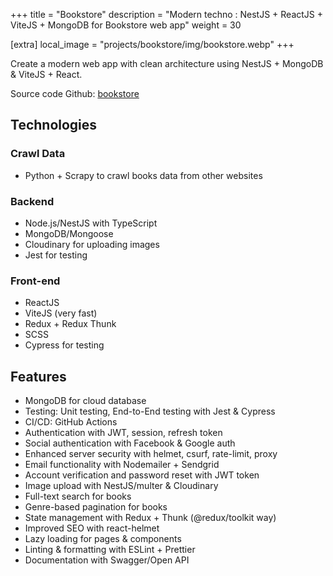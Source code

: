 +++
title = "Bookstore"
description = "Modern techno : NestJS + ReactJS + ViteJS + MongoDB for Bookstore web app"
weight = 30

[extra]
local_image = "projects/bookstore/img/bookstore.webp"
+++

Create a modern web app with clean architecture using NestJS + MongoDB & ViteJS + React.

Source code Github: [bookstore](https://github.com/tduyng/bookstore)


## Technologies

### Crawl Data
- Python + Scrapy to crawl books data from other websites

### Backend
- Node.js/NestJS with TypeScript
- MongoDB/Mongoose
- Cloudinary for uploading images
- Jest for testing

### Front-end
- ReactJS
- ViteJS (very fast)
- Redux + Redux Thunk
- SCSS
- Cypress for testing

## Features
- MongoDB for cloud database
- Testing: Unit testing, End-to-End testing with Jest & Cypress
- CI/CD: GitHub Actions
- Authentication with JWT, session, refresh token
- Social authentication with Facebook & Google auth
- Enhanced server security with helmet, csurf, rate-limit, proxy
- Email functionality with Nodemailer + Sendgrid
- Account verification and password reset with JWT token
- Image upload with NestJS/multer & Cloudinary
- Full-text search for books
- Genre-based pagination for books
- State management with Redux + Thunk (@redux/toolkit way)
- Improved SEO with react-helmet
- Lazy loading for pages & components
- Linting & formatting with ESLint + Prettier
- Documentation with Swagger/Open API